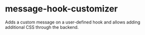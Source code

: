 # message-hook-customizer
Adds a custom message on a user-defined hook and allows adding additional CSS through the backend.
